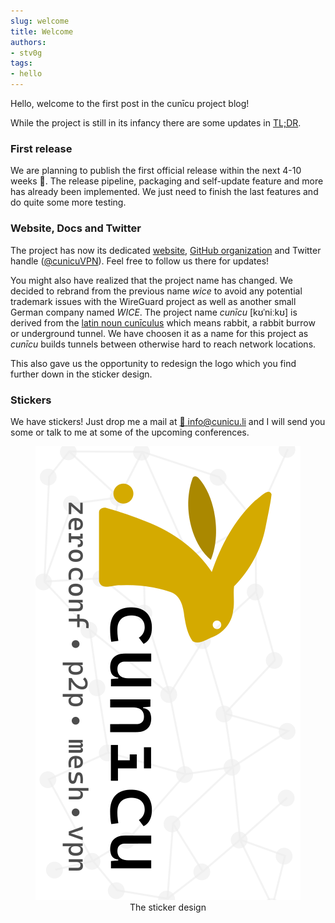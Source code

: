 ```yaml
---
slug: welcome
title: Welcome
authors:
- stv0g
tags:
- hello
---
```


Hello, welcome to the first post in the cunīcu project blog!

While the project is still in its infancy there are some updates in [TL;DR](https://en.wikipedia.org/wiki/TL;DR).

### First release

We are planning to publish the first official release within the next 4-10 weeks 🎉.
The release pipeline, packaging and self-update feature and more has already been implemented.
We just need to finish the last features and do quite some more testing.

### Website, Docs and Twitter

The project has now its dedicated [website](https://cunicu.li), [GitHub organization](https://github.com/cunicu) and Twitter handle ([@cunicuVPN](https://twitter.com/cunicuVPN)).
Feel free to follow us there for updates!

You might also have realized that the project name has changed. We decided to rebrand from the previous name _wice_ to avoid any potential trademark issues with the WireGuard project as well as another small German company named _WICE_.
The project name _cunīcu_ [kʊˈniːkʊ] is derived from the [latin noun cunīculus](https://en.wiktionary.org/wiki/cuniculus#Latin) which means rabbit, a rabbit burrow or underground tunnel. We have choosen it as a name for this project as _cunīcu_ builds tunnels between otherwise hard to reach network locations.

This also gave us the opportunity to redesign the logo which you find further down in the sticker design.


### Stickers

We have stickers! Just drop me a mail at [📧 info@cunicu.li](mailto:info@cunicu.li) and I will send you some or talk to me at some of the upcoming conferences.

<figure>
    <center>
        <img src="/img/cunicu_sticker.svg" alt="The sticker design" style={{transform: "rotate(270deg)"}} />
        <figcaption>The sticker design</figcaption>
    </center>
</figure>
